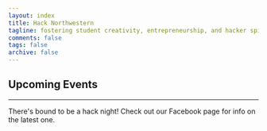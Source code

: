 ```yaml
---
layout: index
title: Hack Northwestern
tagline: fostering student creativity, entrepreneurship, and hacker spirit
comments: false
tags: false
archive: false
---
```


## Upcoming Events

---

There's bound to be a hack night! Check out our Facebook page for info on the latest one.
